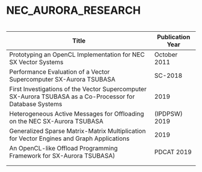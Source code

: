 # NEC_AURORA_RESEARCH





# 
| Title           | Publication Year      
| -------------------------- | ------------- 
| Prototyping an OpenCL Implementation for NEC SX Vector Systems | October 2011       
| Performance Evaluation of a Vector Supercomputer SX-Aurora TSUBASA | SC-2018              
| First Investigations of the Vector Supercomputer SX-Aurora TSUBASA as a Co-Processor for Database Systems  |  2019            
| Heterogeneous Active Messages for Offloading on the NEC SX-Aurora TSUBASA   |   (IPDPSW) 2019            
|  Generalized Sparse Matrix-Matrix Multiplication for Vector Engines and Graph Applications             |   2019            
|  An OpenCL-like Offload Programming Framework for SX-Aurora TSUBASA)              |   PDCAT 2019          
|                |             
|                 |              
